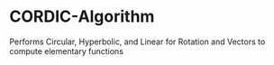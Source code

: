 # CORDIC-Algorithm
Performs Circular, Hyperbolic, and Linear for Rotation and Vectors to compute elementary functions
